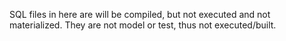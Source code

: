 SQL files in here are will be compiled, but not executed and not materialized. They are not model or test, thus not executed/built.


